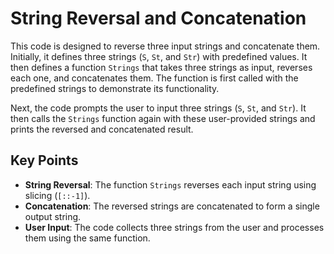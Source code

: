 # String Reversal and Concatenation

This code is designed to reverse three input strings and concatenate them. Initially, it defines three strings (`S`, `St`, and `Str`) with predefined values. It then defines a function `Strings` that takes three strings as input, reverses each one, and concatenates them. The function is first called with the predefined strings to demonstrate its functionality.

Next, the code prompts the user to input three strings (`S`, `St`, and `Str`). It then calls the `Strings` function again with these user-provided strings and prints the reversed and concatenated result.

## Key Points

- **String Reversal**: The function `Strings` reverses each input string using slicing (`[::-1]`).
- **Concatenation**: The reversed strings are concatenated to form a single output string.
- **User Input**: The code collects three strings from the user and processes them using the same function.



